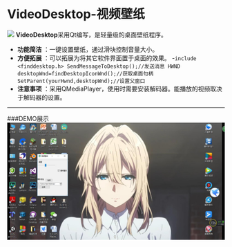 ﻿# VideoDesktop-视频壁纸

![](logo.ico)
**VideoDesktop**采用Qt编写，是轻量级的桌面壁纸程序。
 
- **功能简洁** ：一键设置壁纸，通过滑块控制音量大小。
- **方便拓展** ：可以拓展为将其它软件界面置于桌面的效果。
-`include <finddesktop.h>
SendMessageToDesktop();//发送消息
HWND desktopWnd=findDesktopIconWnd();//获取桌面句柄
SetParent(yourHwnd,desktopWnd);//设置父窗口
`
- **注意事项** ：采用QMediaPlayer，使用时需要安装解码器。能播放的视频取决于解码器的设置。
-------------------
###DEMO展示
![](demotest.jpg)